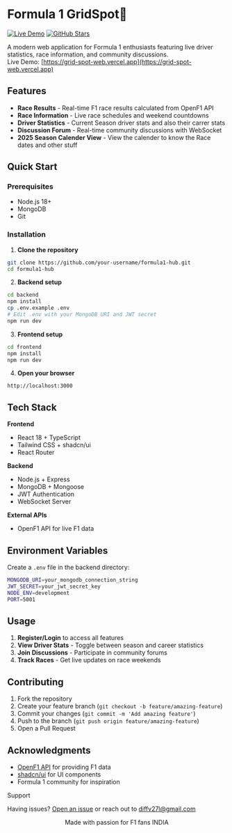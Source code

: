 # Formula 1 GridSpot🏁

[![Live Demo](https://img.shields.io/badge/Live%20Demo-Click%20Here-red?style=for-the-badge&logo=vercel)](https://grid-spot-web.vercel.app)
[![GitHub Stars](https://img.shields.io/github/stars/ac1d301/Grid-spot-web?style=for-the-badge)](https://github.com/ac1d301/Grid-spot-web)

A modern web application for Formula 1 enthusiasts featuring live driver statistics, race information, and community discussions.  
Live Demo: [https://grid-spot-web.vercel.app](https://grid-spot-web.vercel.app)


## Features

- **Race Results** - Real-time F1 race results calculated from OpenF1 API
- **Race Information** - Live race schedules and weekend countdowns  
- **Driver Statistics** - Current Season driver stats and also their carrer stats
- **Discussion Forum** - Real-time community discussions with WebSocket
- **2025 Season Calender View** - View the calender to know the Race dates and other stuff

## Quick Start

### Prerequisites

- Node.js 18+
- MongoDB
- Git

### Installation

1. **Clone the repository**
```bash
git clone https://github.com/your-username/formula1-hub.git
cd formula1-hub
```

2. **Backend setup**
```bash
cd backend
npm install
cp .env.example .env
# Edit .env with your MongoDB URI and JWT secret
npm run dev
```

3. **Frontend setup**
```bash
cd frontend
npm install
npm run dev
```

4. **Open your browser**
```
http://localhost:3000
```

## Tech Stack

**Frontend**
- React 18 + TypeScript
- Tailwind CSS + shadcn/ui
- React Router

**Backend**
- Node.js + Express
- MongoDB + Mongoose  
- JWT Authentication
- WebSocket Server

**External APIs**
- OpenF1 API for live F1 data

## Environment Variables

Create a `.env` file in the backend directory:

```bash
MONGODB_URI=your_mongodb_connection_string
JWT_SECRET=your_jwt_secret_key
NODE_ENV=development
PORT=5001
```

## Usage

1. **Register/Login** to access all features
2. **View Driver Stats** - Toggle between season and career statistics  
3. **Join Discussions** - Participate in community forums
4. **Track Races** - Get live updates on race weekends

## Contributing

1. Fork the repository
2. Create your feature branch (`git checkout -b feature/amazing-feature`)
3. Commit your changes (`git commit -m 'Add amazing feature'`)
4. Push to the branch (`git push origin feature/amazing-feature`)  
5. Open a Pull Request


## Acknowledgments

- [OpenF1 API](https://openf1.org/) for providing F1 data
- [shadcn/ui](https://ui.shadcn.com/) for UI components
- Formula 1 community for inspiration

 Support

Having issues? [Open an issue](https://github.com/ac1d301/Grid-spot-web/issues) or reach out to [diffv27l@gmail.com](mailto:diffv27@gmail.com.com)

<div align="center">
Made with passion for F1 fans INDIA
</div>
